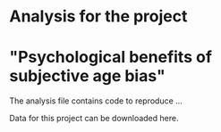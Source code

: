 # Analysis for the project
# "Psychological benefits of subjective age bias"

The analysis file contains code to reproduce ...

Data for this project can be downloaded here. 




